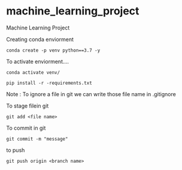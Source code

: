 # machine_learning_project
Machine Learning Project

Creating conda enviorment
```
conda create -p venv python==3.7 -y
```

To activate enviorment....
```
conda activate venv/
```

```
pip install -r -requirements.txt
```

Note : To ignore a file in git we can write those file name in .gitignore

To stage filein git
```
git add <file name>
```
To commit in git
```
git commit -m "message"
```
to push
```
git push origin <branch name>
```

